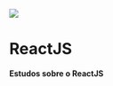 ![](https://blog.fellyph.com.br/wp-content/uploads/2016/06/react-js.png)

# ReactJS

**Estudos sobre o ReactJS**

